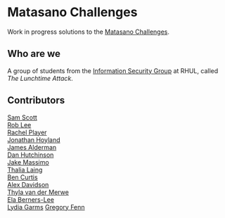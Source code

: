 # Matasano Challenges

Work in progress solutions to the [Matasano
Challenges](http://cryptopals.com/).

## Who are we

A group of students from the [Information Security
Group](https://www.royalholloway.ac.uk/isg/home.aspx) at RHUL, 
called *The Lunchtime Attack*.

## Contributors

[Sam Scott](https://github.com/samscott89/)  
[Rob Lee](https://github.com/rpl226/)  
[Rachel Player](https://github.com/rachelplayer)  
[Jonathan Hoyland](https://github.com/jhoyla)   
[James Alderman](https://github.com/jamesalderman)  
[Dan Hutchinson](https://github.com/dojh342)  
[Jake Massimo](https://github.com/jbeatz)  
[Thalia Laing](https://github.com/thaliamay)  
[Ben Curtis](https://github.com/BenC7)  
[Alex Davidson](https://github.com/alxdavids)    
[Thyla van der Merwe](https://github.com/tvdmerwe)  
[Ela Berners-Lee](https:/github.com/elabl)  
[Lydia Garms](https:/github.com/lydiagarms)
[Gregory Fenn](https://github.com/GregoryFenn/)
